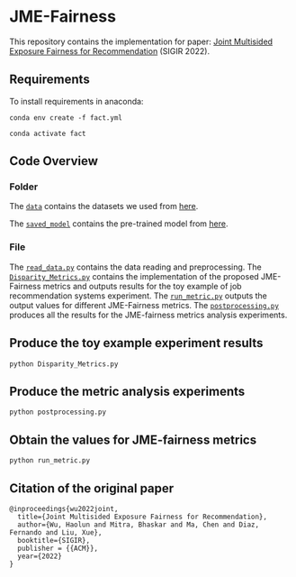# JME-Fairness

This repository contains the implementation for paper: [Joint Multisided Exposure Fairness for Recommendation](https://arxiv.org/abs/2205.00048) (SIGIR 2022).

## Requirements

To install requirements in anaconda:

```setup
conda env create -f fact.yml
```
```activate
conda activate fact
```

## Code Overview
### Folder
The [`data`](./data) contains the datasets we used from [here](https://grouplens.org/datasets/movielens/).

The [`saved_model`](./saved_model) contains the pre-trained model from [here](https://github.com/dvalcarce/evalMetrics).

### File
The [`read_data.py`](./read_data.py) contains the data reading and preprocessing.
The [`Disparity_Metrics.py`](./Disparity_Metrics.py) contains the implementation of the proposed JME-Fairness metrics and outputs results for the toy example of job recommendation systems experiment.
The [`run_metric.py`](./run_metric.py) outputs the output values for different JME-Fairness metrics.
The [`postprocessing.py`](./postprocessing.py) produces all the results for the JME-fairness metrics analysis experiments.

## Produce the toy example experiment results
```
python Disparity_Metrics.py
```
## Produce the metric analysis experiments
```
python postprocessing.py
```
## Obtain the values for JME-fairness metrics
```
python run_metric.py
```

## Citation of the original paper
```
@inproceedings{wu2022joint,
  title={Joint Multisided Exposure Fairness for Recommendation},
  author={Wu, Haolun and Mitra, Bhaskar and Ma, Chen and Diaz, Fernando and Liu, Xue},
  booktitle={SIGIR},
  publisher = {{ACM}},
  year={2022}
}
```

